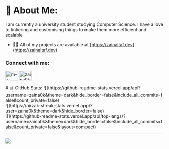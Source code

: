 # 💫 About Me:
I am currently a university student studying Computer Science. I have a love to tinkering and customising things to make them more efficient and scalable
- 👨‍💻 All of my projects are available at [https://zainaltaf.dev](https://zainaltaf.dev)


<h3 align="left">Connect with me:</h3>
<p align="left">
<a href="https://linkedin.com/in/m-z-altaf" target="blank"><img align="center" src="https://raw.githubusercontent.com/rahuldkjain/github-profile-readme-generator/master/src/images/icons/Social/linked-in-alt.svg" alt="m-z-altaf" height="30" width="40" /></a>
<a href="https://www.leetcode.com/zaina0k" target="blank"><img align="center" src="https://raw.githubusercontent.com/rahuldkjain/github-profile-readme-generator/master/src/images/icons/Social/leet-code.svg" alt="zaina0k" height="30" width="40" /></a>
</p>
# 📊 GitHub Stats:
![](https://github-readme-stats.vercel.app/api?username=zaina0k&theme=dark&hide_border=false&include_all_commits=false&count_private=false)<br/>
![](https://nirzak-streak-stats.vercel.app/?user=zaina0k&theme=dark&hide_border=false)<br/>
![](https://github-readme-stats.vercel.app/api/top-langs/?username=zaina0k&theme=dark&hide_border=false&include_all_commits=false&count_private=false&layout=compact)


---
[![](https://visitcount.itsvg.in/api?id=zaina0k&icon=0&color=3)](https://visitcount.itsvg.in)

<!-- Proudly created with GPRM ( https://gprm.itsvg.in ) -->

